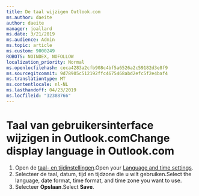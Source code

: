 ```yaml
---
title: De taal wijzigen Outlook.com
ms.author: daeite
author: daeite
manager: joallard
ms.date: 3/21/2019
ms.audience: Admin
ms.topic: article
ms.custom: 9000249
ROBOTS: NOINDEX, NOFOLLOW
localization_priority: Normal
ms.openlocfilehash: ceca4283a2cfb908c4bf5a6526a2c59182d3e8f9
ms.sourcegitcommit: 9d78905c512192ffc4675468abd2efc5f2e4baf4
ms.translationtype: MT
ms.contentlocale: nl-NL
ms.lasthandoff: 04/23/2019
ms.locfileid: "32388766"
---
```

# <a name="change-display-language-in-outlookcom"></a><span data-ttu-id="7de8c-102">Taal van gebruikersinterface wijzigen in Outlook.com</span><span class="sxs-lookup"><span data-stu-id="7de8c-102">Change display language in Outlook.com</span></span>

1. <span data-ttu-id="7de8c-103">Open de [taal- en tijdinstellingen](https://go.microsoft.com/fwlink/?linkid=2085505).</span><span class="sxs-lookup"><span data-stu-id="7de8c-103">Open your [Language and time settings](https://go.microsoft.com/fwlink/?linkid=2085505).</span></span>
1. <span data-ttu-id="7de8c-104">Selecteer de taal, datum, tijd en tijdzone die u wilt gebruiken.</span><span class="sxs-lookup"><span data-stu-id="7de8c-104">Select the language, date format, time format, and time zone you want to use.</span></span>
1. <span data-ttu-id="7de8c-105">Selecteer **Opslaan**.</span><span class="sxs-lookup"><span data-stu-id="7de8c-105">Select **Save**.</span></span>